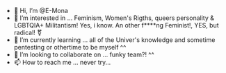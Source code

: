 - 👋 Hi, I’m @E-Mona
- 👀 I’m interested in ...
                      Feminism, Women's Rigths, queers personality & LGBTQIA+ Militantism! Yes, i know. An other f****ng Feminist!, YES, but radical! ⚧
- 🌱 I’m currently learning ...
                      all of the Univer's knowledge and sometime pentesting or othertime to be myself ^^
- 💞️ I’m looking to collaborate on ...
                      funky team?! ^^
- 📫 How to reach me ...
                      never try...

<!---
E-Mona/E-Mona is a ✨ special ✨ repository because its `README.md` (this file) appears on your GitHub profile.
You can click the Preview link to take a look at your changes.
--->
